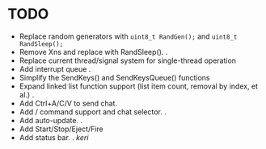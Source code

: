 # TODO

- Replace random generators with `uint8_t RandGen();` and `uint8_t RandSleep();`
- Remove Xns and replace with RandSleep().
.
- Replace current thread/signal system for single-thread operation
- Add interrupt queue
.
- Simplify the SendKeys() and SendKeysQueue() functions
- Expand linked list function support (list item count, removal by index, et al.)
.
- Add Ctrl+A/C/V to send chat.
- Add / command support and chat selector.
.
- Add auto-update.
.
- Add Start/Stop/Eject/Fire
- Add status bar.
.
*keri*
